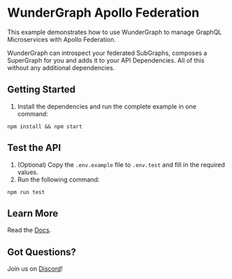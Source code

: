 # WunderGraph Apollo Federation

This example demonstrates how to use WunderGraph to manage GraphQL Microservices with Apollo Federation.

WunderGraph can introspect your federated SubGraphs, composes a SuperGraph for you and adds it to your API Dependencies. All of this without any additional dependencies.

## Getting Started

1. Install the dependencies and run the complete example in one command:

```shell
npm install && npm start
```

## Test the API

1. (Optional) Copy the `.env.example` file to `.env.test` and fill in the required values.
2. Run the following command:

```shell
npm run test
```

## Learn More

Read the [Docs](https://wundergraph.com/docs).

## Got Questions?

Join us on [Discord](https://wundergraph.com/discord)!
